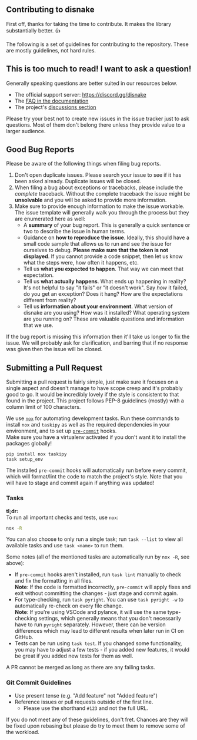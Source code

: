 ## Contributing to disnake

First off, thanks for taking the time to contribute. It makes the library substantially better. :+1:

The following is a set of guidelines for contributing to the repository. These are mostly guidelines, not hard rules.


## This is too much to read! I want to ask a question!

Generally speaking questions are better suited in our resources below.

- The official support server: https://discord.gg/disnake
- The [FAQ in the documentation](https://docs.disnake.dev/en/latest/faq.html)
- The project's [discussions section](https://github.com/DisnakeDev/disnake/discussions)

Please try your best not to create new issues in the issue tracker just to ask questions. Most of them don't belong there unless they provide value to a larger audience.


## Good Bug Reports

Please be aware of the following things when filing bug reports.

1. Don't open duplicate issues. Please search your issue to see if it has been asked already. Duplicate issues will be closed.
2. When filing a bug about exceptions or tracebacks, please include the *complete* traceback. Without the complete traceback the issue might be **unsolvable** and you will be asked to provide more information.
3. Make sure to provide enough information to make the issue workable. The issue template will generally walk you through the process but they are enumerated here as well:
    - A **summary** of your bug report. This is generally a quick sentence or two to describe the issue in human terms.
    - Guidance on **how to reproduce the issue**. Ideally, this should have a small code sample that allows us to run and see the issue for ourselves to debug. **Please make sure that the token is not displayed**. If you cannot provide a code snippet, then let us know what the steps were, how often it happens, etc.
    - Tell us **what you expected to happen**. That way we can meet that expectation.
    - Tell us **what actually happens**. What ends up happening in reality? It's not helpful to say "it fails" or "it doesn't work". Say *how* it failed, do you get an exception? Does it hang? How are the expectations different from reality?
    - Tell us **information about your environment**. What version of disnake are you using? How was it installed? What operating system are you running on? These are valuable questions and information that we use.

If the bug report is missing this information then it'll take us longer to fix the issue. We will probably ask for clarification, and barring that if no response was given then the issue will be closed.


## Submitting a Pull Request

Submitting a pull request is fairly simple, just make sure it focuses on a single aspect and doesn't manage to have scope creep and it's probably good to go. It would be incredibly lovely if the style is consistent to that found in the project. This project follows PEP-8 guidelines (mostly) with a column limit of 100 characters.

We use [`nox`](https://nox.thea.codes/en/stable/) for automating development tasks. Run these commands to
install `nox` and `taskipy` as well as the required dependencies in your environment,
and to set up [`pre-commit`](https://pre-commit.com/#quick-start) hooks.  
Make sure you have a virtualenv activated if you don't want it to install the packages globally!
```
pip install nox taskipy
task setup_env
```

The installed `pre-commit` hooks will automatically run before every commit, which will format/lint the code
to match the project's style. Note that you will have to stage and commit again if anything was updated!


### Tasks

**tl;dr:**  
To run all important checks and tests, use `nox`:
```sh
nox -R
```

You can also choose to only run a single task; run `task --list` to view all available tasks and use `task <name>` to run them.

Some notes (all of the mentioned tasks are automatically run by `nox -R`, see above):
- If `pre-commit` hooks aren't installed, run `task lint` manually to check and fix the formatting in all files.  
  **Note**: If the code is formatted incorrectly, `pre-commit` will apply fixes and exit without committing the changes - just stage and commit again.
- For type-checking, run `task pyright`. You can use `task pyright -w` to automatically re-check on every file change.  
  **Note**: If you're using VSCode and pylance, it will use the same type-checking settings, which generally means that you don't necessarily have to run `pyright` separately. However, there can be version differences which may lead to different results when later run in CI on GitHub.
- Tests can be run using `task test`. If you changed some functionality, you may have to adjust a few tests - if you added new features, it would be great if you added new tests for them as well.

A PR cannot be merged as long as there are any failing tasks.


### Git Commit Guidelines

- Use present tense (e.g. "Add feature" not "Added feature")
- Reference issues or pull requests outside of the first line.
    - Please use the shorthand `#123` and not the full URL.

If you do not meet any of these guidelines, don't fret. Chances are they will be fixed upon rebasing but please do try to meet them to remove some of the workload.
